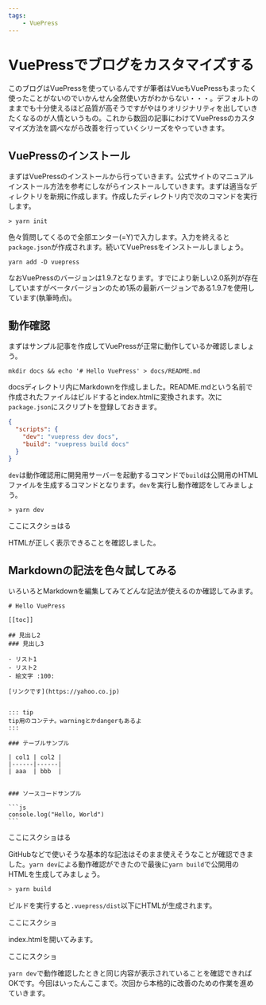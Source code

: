 ```yaml
---
tags:
    - VuePress
---
```

# VuePressでブログをカスタマイズする

このブログはVuePressを使っているんですが筆者はVueもVuePressもまったく使ったことがないのでいかんせん全然使い方がわからない・・・。デフォルトのままでも十分使えるほど品質が高そうですがやはりオリジナリティを出していきたくなるのが人情というもの。これから数回の記事にわけてVuePressのカスタマイズ方法を調べながら改善を行っていくシリーズをやっていきます。

## VuePressのインストール

まずはVuePressのインストールから行っていきます。公式サイトのマニュアルインストール方法を参考にしながらインストールしていきます。まずは適当なディレクトリを新規に作成します。作成したディレクトリ内で次のコマンドを実行します。

```
> yarn init
```

色々質問してくるので全部エンター(=Y)で入力します。入力を終えると`package.json`が作成されます。続いてVuePressをインストールしましょう。

```
yarn add -D vuepress
```

なおVuePressのバージョンは1.9.7となります。すでにより新しい2.0系列が存在していますがベータバージョンのため1系の最新バージョンである1.9.7を使用しています(執筆時点)。

## 動作確認

まずはサンプル記事を作成してVuePressが正常に動作しているか確認しましょう。

```
mkdir docs && echo '# Hello VuePress' > docs/README.md
```

docsディレクトリ内にMarkdownを作成しました。README.mdという名前で作成されたファイルはビルドするとindex.htmlに変換されます。次に`package.json`にスクリプトを登録しておきます。

```json
{
  "scripts": {
    "dev": "vuepress dev docs",
    "build": "vuepress build docs"
  }
}
```

`dev`は動作確認用に開発用サーバーを起動するコマンドで`build`は公開用のHTMLファイルを生成するコマンドとなります。`dev`を実行し動作確認をしてみましょう。

```
> yarn dev
```

ここにスクショはる

HTMLが正しく表示できることを確認しました。

## Markdownの記法を色々試してみる

いろいろとMarkdownを編集してみてどんな記法が使えるのか確認してみます。

~~~
# Hello VuePress

[[toc]]

## 見出し2
### 見出し3

- リスト1
- リスト2
- 絵文字 :100:

[リンクです](https://yahoo.co.jp)


::: tip
tip用のコンテナ。warningとかdangerもあるよ
:::

### テーブルサンプル

| col1 | col2 |
|------|------|
| aaa  | bbb  |


### ソースコードサンプル

```js
console.log("Hello, World")
```
~~~

ここにスクショはる

GitHubなどで使いそうな基本的な記法はそのまま使えそうなことが確認できました。`yarn dev`による動作確認ができたので最後に`yarn build`で公開用のHTMLを生成してみましょう。

```sh
> yarn build
```

ビルドを実行すると`.vuepress/dist`以下にHTMLが生成されます。

ここにスクショ

index.htmlを開いてみます。

ここにスクショ

`yarn dev`で動作確認したときと同じ内容が表示されていることを確認できればOKです。今回はいったんここまで。次回から本格的に改善のための作業を進めていきます。
